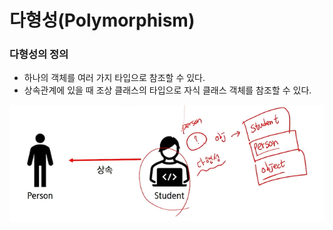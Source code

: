 # 다형성(Polymorphism)

### 다형성의 정의

- 하나의 객체를 여러 가지 타입으로 참조할 수 있다.
- 상속관계에 있을 때 조상 클래스의 타입으로 자식 클래스 객체를 참조할 수 있다.

![image-20221225112308342](assets/image-20221225112308342.png)